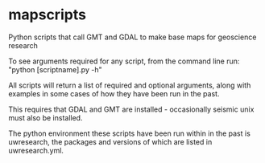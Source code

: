 # mapscripts
Python scripts that call GMT and GDAL to make base maps for geoscience research

To see arguments required for any script, from the command line run: "python [scriptname].py -h"

All scripts will return a list of required and optional arguments, along with examples in some cases of how they have been run in the past.

This requires that GDAL and GMT are installed - occasionally seismic unix must also be installed.

The python environment these scripts have been run within in the past is uwresearch, the packages and versions of which are listed in uwresearch.yml.
